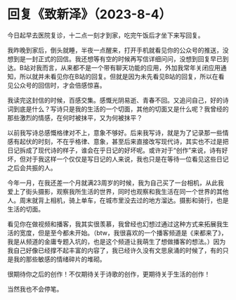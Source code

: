 # 回复《致新泽》（2023-8-4）

今日起早去医院复诊，十二点一刻才到家，吃完午饭后才坐下来写回复。

我昨晚到家后，倒头就睡，半夜一点醒来，打开手机就看见你的公众号的推送，没想到是一封正式的回信。我还想等有空的时候再写信详细问问，没想到回复早已到达。B站对我而言，从来都不是一个带有聊天功能的应用，外加我常年关闭应用通知，所以就并未看见你在B站的回复。但就是因为未先看见B站的回复，所以在看见公众号的回信时，才会倍感惊喜。

我读完这封信的时候，百感交集。感慨光阴易逝、青春不回。又追问自己，好的诗词到底是什么？写诗只是我的生活的一个切面，其他的切面又是什么呢？我曾经的那些激烈的情感，在何时被抹平，又为何被抹平？

以前我写诗总感慨格律对不上，意象不够好。后来我写诗，就是为了记录那一些情感有起伏的时刻，不在乎格律、意象，甚至后来直接改写现代诗，其实也不过是把日记拆成了现代诗的样子，谁会在乎日记的好坏呢。或许对于“创作”来说，诗有好坏，但对于我这样一个仅仅是写日记的人来说，我也只是在等待一位看见这些日记之后会共振的人。

今年一月，在我还差一个月就满23周岁的时候，我为自己买了一台相机，从此我爱上了街头摄影，观察我所生活的世界，同时也观察和我生活在同一个世界的其他人。周末就背上相机，骑上单车，在城市里没去过的地方溜达。摄影和骑行，也是生活的切面。

看见你在做视频和播客，我其实很羡慕，我曾经也幻想过通过这种方式来拓展我生活的宽度，但是至今都未开始。（btw，我很喜欢的一个播客频道是《来都来了》，我是从频道的金庸专题入坑的，也是这个频道让我萌生了想做播客的想法。）因为我自己好像已经撑不起丰富的内容了，我已经许久没有文思泉涌的时候了，有的只是我的那些敏感的情绪碎片的堆砌。

很期待你之后的创作！不仅期待关于诗歌的创作，更期待关于生活的创作！

当然我也不会停笔。
